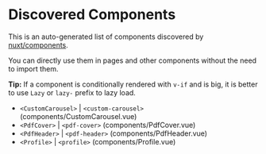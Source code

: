 # Discovered Components

This is an auto-generated list of components discovered by [nuxt/components](https://github.com/nuxt/components).

You can directly use them in pages and other components without the need to import them.

**Tip:** If a component is conditionally rendered with `v-if` and is big, it is better to use `Lazy` or `lazy-` prefix to lazy load.

- `<CustomCarousel>` | `<custom-carousel>` (components/CustomCarousel.vue)
- `<PdfCover>` | `<pdf-cover>` (components/PdfCover.vue)
- `<PdfHeader>` | `<pdf-header>` (components/PdfHeader.vue)
- `<Profile>` | `<profile>` (components/Profile.vue)
